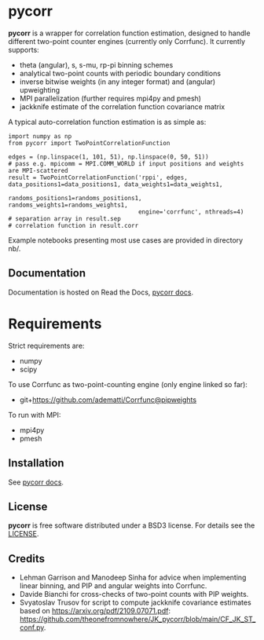 # pycorr

**pycorr** is a wrapper for correlation function estimation, designed to handle different two-point counter engines (currently only Corrfunc).
It currently supports:

  - theta (angular), s, s-mu, rp-pi binning schemes
  - analytical two-point counts with periodic boundary conditions
  - inverse bitwise weights (in any integer format) and (angular) upweighting
  - MPI parallelization (further requires mpi4py and pmesh)
  - jackknife estimate of the correlation function covariance matrix

A typical auto-correlation function estimation is as simple as:
```
import numpy as np
from pycorr import TwoPointCorrelationFunction

edges = (np.linspace(1, 101, 51), np.linspace(0, 50, 51))
# pass e.g. mpicomm = MPI.COMM_WORLD if input positions and weights are MPI-scattered
result = TwoPointCorrelationFunction('rppi', edges, data_positions1=data_positions1, data_weights1=data_weights1,
                                     randoms_positions1=randoms_positions1, randoms_weights1=randoms_weights1,
                                     engine='corrfunc', nthreads=4)
# separation array in result.sep
# correlation function in result.corr
```

Example notebooks presenting most use cases are provided in directory nb/.

## Documentation

Documentation is hosted on Read the Docs, [pycorr docs](https://py2pcf.readthedocs.io/).

# Requirements

Strict requirements are:

  - numpy
  - scipy

To use Corrfunc as two-point-counting engine (only engine linked so far):

  - git+https://github.com/adematti/Corrfunc@pipweights

To run with MPI:

  - mpi4py
  - pmesh

## Installation

See [pycorr docs](https://py2pcf.readthedocs.io/en/latest/user/building.html).

## License

**pycorr** is free software distributed under a BSD3 license. For details see the [LICENSE](https://github.com/cosmodesi/pycorr/blob/main/LICENSE).

## Credits

- Lehman Garrison and Manodeep Sinha for advice when implementing linear binning, and PIP and angular weights into Corrfunc.
- Davide Bianchi for cross-checks of two-point counts with PIP weights.
- Svyatoslav Trusov for script to compute jackknife covariance estimates based on https://arxiv.org/pdf/2109.07071.pdf: https://github.com/theonefromnowhere/JK_pycorr/blob/main/CF_JK_ST_conf.py.
